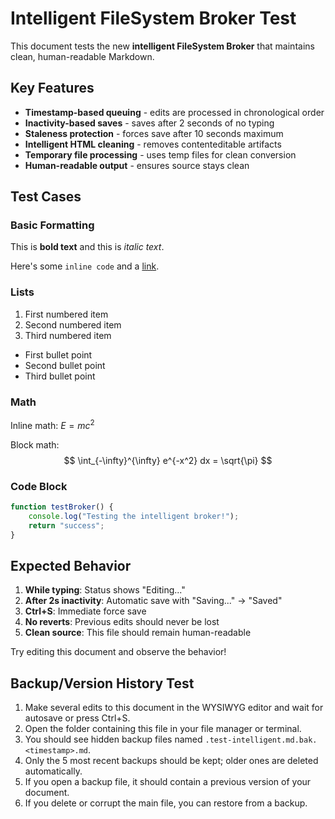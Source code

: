 # Intelligent FileSystem Broker Test

This document tests the new **intelligent FileSystem Broker** that maintains clean, human-readable Markdown.

## Key Features

- **Timestamp-based queuing** - edits are processed in chronological order
- **Inactivity-based saves** - saves after 2 seconds of no typing
- **Staleness protection** - forces save after 10 seconds maximum
- **Intelligent HTML cleaning** - removes contenteditable artifacts
- **Temporary file processing** - uses temp files for clean conversion
- **Human-readable output** - ensures source stays clean

## Test Cases

### Basic Formatting

This is **bold text** and this is *italic text*.

Here's some `inline code` and a [link](https://example.com).

### Lists

1. First numbered item
2. Second numbered item
3. Third numbered item

- First bullet point
- Second bullet point
- Third bullet point

### Math

Inline math: $E = mc^2$

Block math:
$$
\int_{-\infty}^{\infty} e^{-x^2} dx = \sqrt{\pi}
$$

### Code Block

```javascript
function testBroker() {
    console.log("Testing the intelligent broker!");
    return "success";
}
```

## Expected Behavior

1. **While typing**: Status shows "Editing..."
2. **After 2s inactivity**: Automatic save with "Saving..." → "Saved"
3. **Ctrl+S**: Immediate force save
4. **No reverts**: Previous edits should never be lost
5. **Clean source**: This file should remain human-readable

Try editing this document and observe the behavior!

## Backup/Version History Test

1. Make several edits to this document in the WYSIWYG editor and wait for autosave or press Ctrl+S.
2. Open the folder containing this file in your file manager or terminal.
3. You should see hidden backup files named `.test-intelligent.md.bak.<timestamp>.md`.
4. Only the 5 most recent backups should be kept; older ones are deleted automatically.
5. If you open a backup file, it should contain a previous version of your document.
6. If you delete or corrupt the main file, you can restore from a backup.